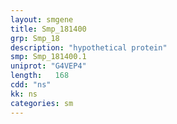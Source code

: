 ```yaml
---
layout: smgene
title: Smp_181400
grp: Smp_18
description: "hypothetical protein"
smp: Smp_181400.1
uniprot: "G4VEP4"
length:   168
cdd: "ns"
kk: ns
categories: sm
---
```

